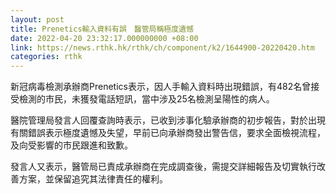 ```yaml
---
layout: post
title: Prenetics輸入資料有誤　醫管局稱極度遺憾
date: 2022-04-20 23:32:17.000000000 +08:00
link: https://news.rthk.hk/rthk/ch/component/k2/1644900-20220420.htm
categories: rthk
---
```


新冠病毒檢測承辦商Prenetics表示，因人手輸入資料時出現錯誤，有482名曾接受檢測的市民，未獲發電話短訊，當中涉及25名檢測呈陽性的病人。

醫院管理局發言人回覆查詢時表示，已收到涉事化驗承辦商的初步報告，對於出現有關錯誤表示極度遺憾及失望，早前已向承辦商發出警告信，要求全面檢視流程，及向受影響的市民跟進和致歉。

發言人又表示，醫管局已責成承辦商在完成調查後，需提交詳細報告及切實執行改善方案，並保留追究其法律責任的權利。
